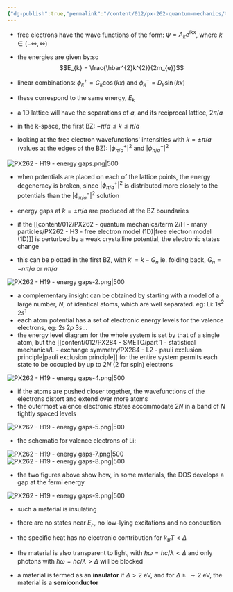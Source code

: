 ```yaml
---
{"dg-publish":true,"permalink":"/content/012/px-262-quantum-mechanics/term-2/i-electronic-configurations/px-262-i11-energy-gaps/","noteIcon":"1","created":"2025-02-13T10:07:46.655+00:00","updated":"2025-03-02T11:53:57.264+00:00"}
---
```


- free electrons have the wave functions of the form: ${} \psi = A_{k}e^{ikx} {}$, where $k \in (-\infty, \infty)$
- the energies are given by:so 
$$E_{k} = \frac{\hbar^{2}k^{2}}{2m_{e}}$$
- linear combinations: $\phi_{k}^{+} = C_{k} \cos(kx)$ and ${} \phi_{k}^{-} = D_{k} \sin(kx) {}$
- these correspond to the same energy, $E_{k}$

- a 1D lattice will have the separations of $a$, and its reciprocal lattice, $2\pi/a$
- in the k-space, the first BZ: $-\pi/a \leq k \leq \pi/a$
- looking at the free electron wavefunctions' intensities with $k = \pm \pi/a$ (values at the edges of the BZ): $|\phi_{\pi/a}^{+}|^{2}$ and $|\phi_{\pi/a}^{-}|^{2}$

![PX262 - H19 - energy gaps.png|500](/img/user/pics/PX262%20-%20H19%20-%20energy%20gaps.png)

- when potentials are placed on each of the lattice points, the energy degeneracy is broken, since $|\phi_{\pi/a}^{+}|^{2}$ is distributed more closely to the potentials than the $|\phi_{\pi/a}^{-}|^{2}$ solution
- energy gaps at $k = \pm \pi/a$ are produced at the BZ boundaries
- if the [[content/012/PX262 - quantum mechanics/term 2/H - many particles/PX262 - H3 - free electron model (1D)\|free electron model (1D)]] is perturbed by a weak crystalline potential, the electronic states change 

 

- this can be plotted in the first BZ, with $k' = k - G_{n}$ ie. folding back, $G_{n} = -n\pi/a$ or ${} n\pi/a$

![PX262 - H19 - energy gaps-2.png|500](/img/user/pics/PX262%20-%20H19%20-%20energy%20gaps-2.png)

- a complementary insight can be obtained by starting with a model of a large number, $N$, of identical atoms, which are well separated. eg: Li: $1s^{2}\; 2s^{1}$
- each atom potential has a set of electronic energy levels for the valence electrons, eg: $2s\,2p \; 3s \dots$
- the energy level diagram for the whole system is set by that of a single atom, but the [[content/012/PX284 - SMETO/part 1 - statistical mechanics/L - exchange symmetry/PX284 - L2 - pauli exclusion principle\|pauli exclusion principle]] for the entire system permits each state to be occupied by up to $2N$ (2 for spin) electrons

![PX262 - H19 - energy gaps-4.png|500](/img/user/pics/PX262%20-%20H19%20-%20energy%20gaps-4.png)

- if the atoms are pushed closer together, the wavefunctions of the electrons distort and extend over more atoms
- the outermost valence electronic states accommodate $2N$ in a band of $N$ tightly spaced levels

![PX262 - H19 - energy gaps-5.png|500](/img/user/pics/PX262%20-%20H19%20-%20energy%20gaps-5.png)

- the schematic for valence electrons of Li:

![PX262 - H19 - energy gaps-7.png|500](/img/user/pics/PX262%20-%20H19%20-%20energy%20gaps-7.png)
![PX262 - H19 - energy gaps-8.png|500](/img/user/pics/PX262%20-%20H19%20-%20energy%20gaps-8.png)

- the two figures above show how, in some materials, the DOS develops a gap at the fermi energy

![PX262 - H19 - energy gaps-9.png|500](/img/user/pics/PX262%20-%20H19%20-%20energy%20gaps-9.png)


- such a material is insulating
- there are no states near $E_F$, no low-lying excitations and no conduction

- the specific heat has no electronic contribution for $k_{B}T < \Delta$
- the material is also transparent to light, with $\hbar \omega = {hc}/{\lambda} < \Delta$ and only photons with $\hbar \omega = {hc}/{\lambda} > \Delta$ will be blocked

- a material is termed as an **insulator** if $\Delta > 2$ eV, and for $\Delta \ge \sim2$ eV, the material is a **semiconductor**
